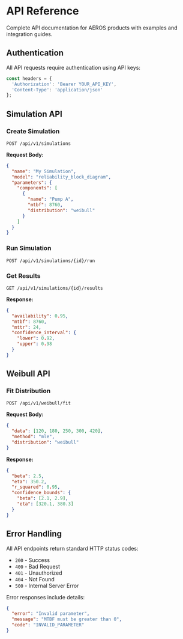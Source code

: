 # API Reference

Complete API documentation for AEROS products with examples and integration guides.

## Authentication

All API requests require authentication using API keys:

```javascript
const headers = {
  'Authorization': 'Bearer YOUR_API_KEY',
  'Content-Type': 'application/json'
};
```

## Simulation API

### Create Simulation

```http
POST /api/v1/simulations
```

**Request Body:**
```json
{
  "name": "My Simulation",
  "model": "reliability_block_diagram",
  "parameters": {
    "components": [
      {
        "name": "Pump A",
        "mtbf": 8760,
        "distribution": "weibull"
      }
    ]
  }
}
```

### Run Simulation

```http
POST /api/v1/simulations/{id}/run
```

### Get Results

```http
GET /api/v1/simulations/{id}/results
```

**Response:**
```json
{
  "availability": 0.95,
  "mtbf": 8760,
  "mttr": 24,
  "confidence_interval": {
    "lower": 0.92,
    "upper": 0.98
  }
}
```

## Weibull API

### Fit Distribution

```http
POST /api/v1/weibull/fit
```

**Request Body:**
```json
{
  "data": [120, 180, 250, 300, 420],
  "method": "mle",
  "distribution": "weibull"
}
```

**Response:**
```json
{
  "beta": 2.5,
  "eta": 350.2,
  "r_squared": 0.95,
  "confidence_bounds": {
    "beta": [2.1, 2.9],
    "eta": [320.1, 380.3]
  }
}
```

## Error Handling

All API endpoints return standard HTTP status codes:

- `200` - Success
- `400` - Bad Request
- `401` - Unauthorized
- `404` - Not Found
- `500` - Internal Server Error

Error responses include details:

```json
{
  "error": "Invalid parameter",
  "message": "MTBF must be greater than 0",
  "code": "INVALID_PARAMETER"
}
```